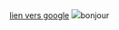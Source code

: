 <html>
<head>
</head>
<body>
<A href="https://www.gogle.fr">lien vers google</A>
<IMG src="My-Hero.jpg>
<font color="blue">bonjour</font>
</body>
</html>

